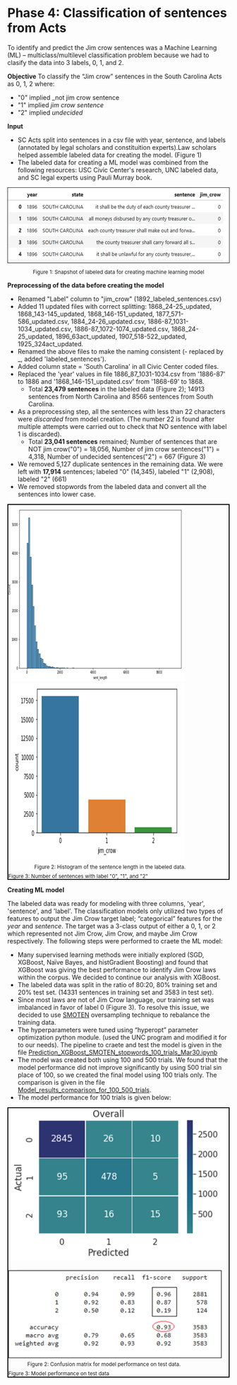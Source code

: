 # Phase 4: Classification of sentences from Acts
To identify and predict the Jim crow sentences was a Machine Learning (ML) – multiclass/multilevel classification problem because we had to clasify the data into 3 labels, 0, 1, and 2. 

**Objective** To classify the “Jim crow” sentences in the South Carolina Acts as 0, 1, 2 where:
- "0" implied _not jim crow sentence
- "1" implied _jim crow sentence_
- "2" implied _undecided_

**Input** 
- SC Acts split into sentences in a csv file with year, sentence, and labels  (annotated by legal scholars and constituition experts).Law scholars helped assemble labeled data for creating the model. (Figure 1)
- The labeled data for creating a ML model was combined from the following resources: USC Civic Center's research, UNC labeled data, and SC legal experts using Pauli Murray book.

<p align="center">
   <img src="LabeledData.png" alt="labeled_data", height="175"><br>
   <sub>Figure 1: Snapshot of labeled data for creating machine learning model</sub> 
</p>

**Preprocessing of the data before creating the model**
- Renamed "Label" column to "jim_crow" (1892_labeled_sentences.csv)
- Added 11 updated files with correct splitting: 1868_24-25_updated, 1868_143-145_updated, 1868_146-151_updated, 1877_571-586_updated.csv, 1884_24-26_updated.csv, 1886-87_1031-1034_updated.csv, 1886-87_1072-1074_updated.csv, 1868_24-25_updated, 1896_63act_updated, 1907_518-522_updated, 1925_324act_updated.
- Renamed the above files to make the naming consistent (- replaced by _, added 'labeled_sentences').
- Added column state = 'South Carolina' in all Civic Center coded files.
- Replaced the 'year' values in file 1886_87_1031-1034.csv from '1886-87' to 1886 and '1868_146-151_updated.csv' from '1868-69' to 1868.
    - Total **23,479 sentences** in the labeled data (Figure 2); 14913 sentences from North Carolina and 8566 sentences from South Carolina.
- As a preprocessing step, all the sentences with less than 22 characters were _discarded_ from model creation. (The number 22 is found after multiple attempts were carried out to check that NO sentence with label 1 is discarded).
    - Total **23,041 sentences** remained; Number of sentences that are NOT jim crow("0") = 18,056, Number of jim crow sentences("1") = 4,318, Number of undecided sentences("2") = 667 (Figure 3)
- We removed 5,127 duplicate sentences in the remaining data. We were left with **17,914** sentences; labeled "0" (14,345), labeled "1" (2,908), labeled "2" (661)
- We removed stopwords from the labeled data and convert all the sentences into lower case.
  
<div style="border: 2px solid black; display: inline-block;">
      <img src="sennt_length.png" alt="length" width="400" height="400">     &nbsp;&nbsp;&nbsp;&nbsp;&nbsp;&nbsp;&nbsp;&nbsp;
      <img src="sent_num.png" alt="count"  width="400" height="400"> <br>     &nbsp;&nbsp;&nbsp;&nbsp;&nbsp;&nbsp;&nbsp;&nbsp;&nbsp;&nbsp;&nbsp;&nbsp;&nbsp;&nbsp;
      <sub>Figure 2: Histogram of the sentence length in the labeled data. </sub> 
       &nbsp;&nbsp;&nbsp;&nbsp;&nbsp;&nbsp;&nbsp;&nbsp;&nbsp;&nbsp;&nbsp;&nbsp;&nbsp;&nbsp;&nbsp;&nbsp;&nbsp;&nbsp;&nbsp;&nbsp;&nbsp;
      <sub>Figure 3: Number of sentences with label "0", "1", and "2" </sub> 
</div> <br>


**Creating ML model**

The labeled data was ready for modeling with three columns, 'year', 'sentence', and 'label'. The classification models only utilized two types of features to output the Jim Crow target label;  “categorical” features for the _year_ and _sentence_. The target was a 3-class output of either a 0, 1, or 2 which represented not Jim Crow, Jim Crow, and maybe Jim Crow respectively. The following steps were performed to craete the ML model:
-  Many supervised learning methods were initially explored (SGD, XGBoost, Naïve Bayes, and histGradient Boosting) and found that XGBoost was giving the best performance to identify Jim Crow laws within the corpus. We decided to continue our analysis with XGBoost.
-  The labeled data was split in the ratio of 80:20, 80% training set and 20% test set. (14331 sentences in training set and 3583 in test set).
-  Since most laws are not of Jim Crow language, our training set was imbalanced in favor of label 0 (Figure 3). To resolve this issue, we decided to use [SMOTEN](https://imbalanced-learn.org/stable/references/generated/imblearn.over_sampling.SMOTEN.html#imblearn.over_sampling.SMOTEN) oversampling technique to rebalance the training data.
-  The hyperparameters were tuned using “hyperopt” parameter optimization python module. (used the UNC program and modified it for to our needs). The pipeline to craete and test the model is given in the file [Prediction_XGBoost_SMOTEN_stopwords_100_trials_Mar30.ipynb](Prediction_XGBoost_SMOTEN_stopwords_100_trials_Mar30.ipynb)
-  The model was created both using 100 and 500 trials. We found that the model performance did not improve significantly by using 500 trial sin place of 100, so we created the final model using 100 trials only. The comparison is given in the file [Model_results_comparison_for_100_500_trials](ModelResults_Feb_Mar2024.docx).
-  The model performance for 100 trials is given below:

<div style="border: 2px solid black; display: inline-block;">
      <img src="Cmatrix.png" alt="matrix" height: "200">     &nbsp;&nbsp;&nbsp;&nbsp;&nbsp;&nbsp;&nbsp;&nbsp;
      <img src="results.png" alt="results" style="height: 200px; vertical-align: middle;"> <br>     &nbsp;&nbsp;&nbsp;&nbsp;&nbsp;&nbsp;&nbsp;&nbsp;&nbsp;&nbsp;
      <sub>Figure 2: Confusion matrix for model performance on test data. </sub> 
       &nbsp;&nbsp;&nbsp;&nbsp;&nbsp;&nbsp;&nbsp;&nbsp;&nbsp;&nbsp;&nbsp;&nbsp;&nbsp;&nbsp;&nbsp;&nbsp;&nbsp;&nbsp;&nbsp;&nbsp;&nbsp;
      <sub>Figure 3: Model performance on test data </sub> 
</div> <br>







